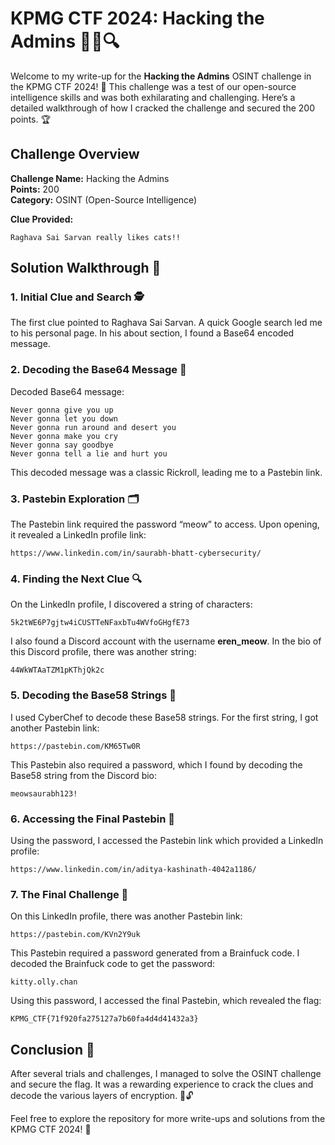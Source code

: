 # KPMG CTF 2024: Hacking the Admins 🕵️‍♂️🔍

Welcome to my write-up for the **Hacking the Admins** OSINT challenge in the KPMG CTF 2024! 🚀 This challenge was a test of our open-source intelligence skills and was both exhilarating and challenging. Here’s a detailed walkthrough of how I cracked the challenge and secured the 200 points. 🏆

## Challenge Overview

**Challenge Name:** Hacking the Admins  
**Points:** 200  
**Category:** OSINT (Open-Source Intelligence)  

**Clue Provided:**  
```
Raghava Sai Sarvan really likes cats!!
```

## Solution Walkthrough 🧩

### 1. Initial Clue and Search 🕵️

The first clue pointed to Raghava Sai Sarvan. A quick Google search led me to his personal page. In his about section, I found a Base64 encoded message.

### 2. Decoding the Base64 Message 📜

Decoded Base64 message:
```
Never gonna give you up
Never gonna let you down
Never gonna run around and desert you
Never gonna make you cry
Never gonna say goodbye
Never gonna tell a lie and hurt you
```

This decoded message was a classic Rickroll, leading me to a Pastebin link.

### 3. Pastebin Exploration 🗂️

The Pastebin link required the password “meow” to access. Upon opening, it revealed a LinkedIn profile link:
```
https://www.linkedin.com/in/saurabh-bhatt-cybersecurity/
```

### 4. Finding the Next Clue 🔍

On the LinkedIn profile, I discovered a string of characters:
```
5k2tWE6P7gjtw4iCUSTTeNFaxbTu4WVfoGHgfE73
```

I also found a Discord account with the username **eren_meow**. In the bio of this Discord profile, there was another string:
```
44WkWTAaTZM1pKThjQk2c
```

### 5. Decoding the Base58 Strings 🔑

I used CyberChef to decode these Base58 strings. For the first string, I got another Pastebin link:
```
https://pastebin.com/KM65Tw0R
```

This Pastebin also required a password, which I found by decoding the Base58 string from the Discord bio:
```
meowsaurabh123!
```

### 6. Accessing the Final Pastebin 📎

Using the password, I accessed the Pastebin link which provided a LinkedIn profile:
```
https://www.linkedin.com/in/aditya-kashinath-4042a1186/
```

### 7. The Final Challenge 🏁

On this LinkedIn profile, there was another Pastebin link:
```
https://pastebin.com/KVn2Y9uk
```

This Pastebin required a password generated from a Brainfuck code. I decoded the Brainfuck code to get the password:
```
kitty.olly.chan
```

Using this password, I accessed the final Pastebin, which revealed the flag:

```
KPMG_CTF{71f920fa275127a7b60fa4d4d41432a3}
```

## Conclusion 🎉

After several trials and challenges, I managed to solve the OSINT challenge and secure the flag. It was a rewarding experience to crack the clues and decode the various layers of encryption. 🧠🔓

Feel free to explore the repository for more write-ups and solutions from the KPMG CTF 2024! 🚀
